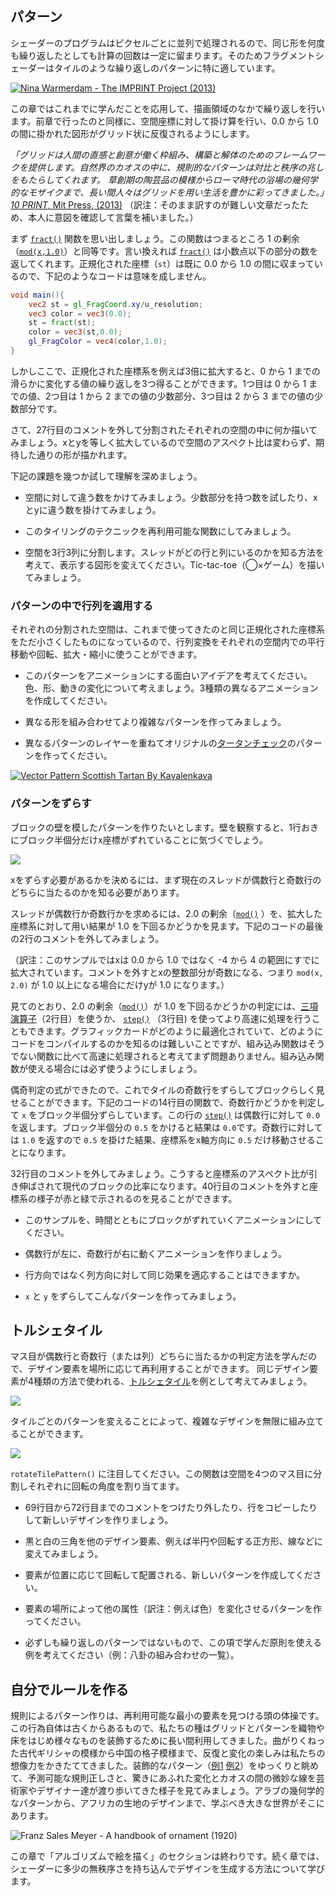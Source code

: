 ## パターン

シェーダーのプログラムはピクセルごとに並列で処理されるので、同じ形を何度も繰り返したとしても計算の回数は一定に留まります。そのためフラグメントシェーダーはタイルのような繰り返しのパターンに特に適しています。

[ ![Nina Warmerdam - The IMPRINT Project (2013)](warmerdam.jpg) ](../edit.html#09/dots5.frag)

この章ではこれまでに学んだことを応用して、描画領域のなかで繰り返しを行います。前章で行ったのと同様に、空間座標に対して掛け算を行い、0.0 から 1.0 の間に掛かれた図形がグリッド状に反復されるようにします。

*「グリッドは人間の直感と創意が働く枠組み、構築と解体のためのフレームワークを提供します。自然界のカオスの中に、規則的なパターンは対比と秩序の兆しをもたらしてくれます。
草創期の陶芸品の模様からローマ時代の浴場の幾何学的なモザイクまで、長い間人々はグリッドを用い生活を豊かに彩ってきました。」*[*10 PRINT*, Mit Press, (2013)](http://10print.org/)
（訳注：そのまま訳すのが難しい文章だったため、本人に意図を確認して言葉を補いました。）

まず [```fract()```](../glossary/?search=fract) 関数を思い出しましょう。この関数はつまるところ 1 の剰余 （[```mod(x,1.0)```](../glossary/?search=mod)）と同等です。言い換えれば [```fract()```](../glossary/?search=fract) は小数点以下の部分の数を返してくれます。正規化された座標（```st```）は既に 0.0 から 1.0 の間に収まっているので、下記のようなコードは意味を成しません。

```glsl
void main(){
	vec2 st = gl_FragCoord.xy/u_resolution;
	vec3 color = vec3(0.0);
    st = fract(st);
	color = vec3(st,0.0);
	gl_FragColor = vec4(color,1.0);
}
```

しかしここで、正規化された座標系を例えば3倍に拡大すると、0 から 1 までの滑らかに変化する値の繰り返しを3つ得ることができます。1つ目は 0 から 1 までの値、2つ目は 1 から 2 までの値の少数部分、3つ目は 2 から 3 までの値の少数部分です。

<div class="codeAndCanvas" data="grid-making.frag"></div>

さて、27行目のコメントを外して分割されたそれぞれの空間の中に何か描いてみましょう。xとyを等しく拡大しているので空間のアスペクト比は変わらず、期待した通りの形が描かれます。

下記の課題を幾つか試して理解を深めましょう。

* 空間に対して違う数をかけてみましょう。少数部分を持つ数を試したり、xとyに違う数を掛けてみましょう。

* このタイリングのテクニックを再利用可能な関数にしてみましょう。

* 空間を3行3列に分割します。スレッドがどの行と列にいるのかを知る方法を考えて、表示する図形を変えてください。Tic-tac-toe（◯×ゲーム）を描いてみましょう。

### パターンの中で行列を適用する

それぞれの分割された空間は、これまで使ってきたのと同じ正規化された座標系をただ小さくしたものになっているので、行列変換をそれぞれの空間内での平行移動や回転、拡大・縮小に使うことができます。

<div class="codeAndCanvas" data="checks.frag"></div>

* このパターンをアニメーションにする面白いアイデアを考えてください。色、形、動きの変化について考えましょう。3種類の異なるアニメーションを作成してください。

* 異なる形を組み合わせてより複雑なパターンを作ってみましょう。


<a href="../edit.html#09/diamondtiles.frag"><canvas id="custom" class="canvas" data-fragment-url="diamondtiles.frag"  width="520px" height="200px"></canvas></a>

* 異なるパターンのレイヤーを重ねてオリジナルの[タータンチェック](https://www.google.com/search?q=scottish+patterns+fabric&tbm=isch&tbo=u&source=univ&sa=X&ei=Y1aFVfmfD9P-yQTLuYCIDA&ved=0CB4QsAQ&biw=1399&bih=799#tbm=isch&q=Scottish+Tartans+Patterns)のパターンを作ってください。

[ ![Vector Pattern Scottish Tartan By Kavalenkava](tartan.jpg) ](http://graphicriver.net/item/vector-pattern-scottish-tartan/6590076)

### パターンをずらす

ブロックの壁を模したパターンを作りたいとします。壁を観察すると、1行おきにブロック半個分だけx座標がずれていることに気づくでしょう。

![](brick.jpg)

xをずらす必要があるかを決めるには、まず現在のスレッドが偶数行と奇数行のどちらに当たるのかを知る必要があります。

スレッドが偶数行か奇数行かを求めるには、2.0 の剰余（[```mod()```](../glossary/?search=mod) ）を、拡大した座標系に対して用い結果が 1.0 を下回るかどうかを見ます。下記のコードの最後の2行のコメントを外してみましょう。

<div class="simpleFunction" data="y = mod(x,2.0);
// y = mod(x,2.0) < 1.0 ? 0. : 1. ;
// y = step(1.0,mod(x,2.0));"></div>

（訳注：このサンプルではxは 0.0 から 1.0 ではなく -4 から 4 の範囲にすでに拡大されています。コメントを外すとxの整数部分が奇数になる、つまり ```mod(x, 2.0)``` が 1.0 以上になる場合にだけyが 1.0 になります。）

見てのとおり、2.0 の剰余（[```mod()```](../glossary/?search=mod)）が 1.0
を下回るかどうかの判定には、[三項演算子](https://ja.wikipedia.org/wiki/%E6%9D%A1%E4%BB%B6%E6%BC%94%E7%AE%97%E5%AD%90)（2行目）を使うか、 [```step()```](../glossary/?search=step) （3行目) を使ってより高速に処理を行うこともできます。グラフィックカードがどのように最適化されていて、どのようにコードをコンパイルするのかを知るのは難しいことですが、組み込み関数はそうでない関数に比べて高速に処理されると考えてまず問題ありません。組み込み関数が使える場合には必ず使うようにしましょう。

偶奇判定の式ができたので、これでタイルの奇数行をずらしてブロックらしく見せることができます。下記のコードの14行目の関数で、奇数行かどうかを判定して ```x``` をブロック半個分ずらしています。この行の [```step()```](../glossary/?search=step) は偶数行に対して ```0.0``` を返します。ブロック半個分の ```0.5``` をかけると結果は ```0.0```です。奇数行に対しては ```1.0``` を返すので ```0.5``` を掛けた結果、座標系をx軸方向に ```0.5``` だけ移動させることになります。

32行目のコメントを外してみましょう。こうすると座標系のアスペクト比が引き伸ばされて現代のブロックの比率になります。40行目のコメントを外すと座標系の様子が赤と緑で示されるのを見ることができます。

<div class="codeAndCanvas" data="bricks.frag"></div>

* このサンプルを、時間とともにブロックがずれていくアニメーションにしてください。

* 偶数行が左に、奇数行が右に動くアニメーションを作りましょう。

* 行方向ではなく列方向に対して同じ効果を適応することはできますか。

* ```x``` と ```y``` をずらしてこんなパターンを作ってみましょう。

<a href="../edit.html#09/marching_dots.frag"><canvas id="custom" class="canvas" data-fragment-url="marching_dots.frag"  width="520px" height="200px"></canvas></a>

## トルシェタイル

マス目が偶数行と奇数行（または列）どちらに当たるかの判定方法を学んだので、デザイン要素を場所に応じて再利用することができます。
同じデザイン要素が4種類の方法で使われる、[トルシェタイル](http://en.wikipedia.org/wiki/Truchet_tiles)を例として考えてみましょう。

![](truchet-00.png)

タイルごとのパターンを変えることによって、複雑なデザインを無限に組み立てることができます。

![](truchet-01.png)

```rotateTilePattern()``` に注目してください。この関数は空間を4つのマス目に分割しそれぞれに回転の角度を割り当てます。

<div class="codeAndCanvas" data="truchet.frag"></div>

* 69行目から72行目までのコメントをつけたり外したり、行をコピーしたりして新しいデザインを作りましょう。

* 黒と白の三角を他のデザイン要素、例えば半円や回転する正方形、線などに変えてみましょう。

* 要素が位置に応じて回転して配置される、新しいパターンを作成してください。

* 要素の場所によって他の属性（訳注：例えば色）を変化させるパターンを作ってください。

* 必ずしも繰り返しのパターンではないもので、この項で学んだ原則を使える例を考えてください（例：八卦の組み合わせの一覧）。

<a href="../edit.html#09/iching-01.frag"><canvas id="custom" class="canvas" data-fragment-url="iching-01.frag"  width="520px" height="200px"></canvas></a>

## 自分でルールを作る

規則によるパターン作りは、再利用可能な最小の要素を見つける頭の体操です。この行為自体は古くからあるもので、私たちの種はグリッドとパターンを織物や床をはじめ様々なものを装飾するために長い間利用してきました。曲がりくねった古代ギリシャの模様から中国の格子模様まで、反復と変化の楽しみは私たちの想像力をかきたててきました。装飾的なパターン（[例1](https://archive.org/stream/traditionalmetho00chririch#page/130/mode/2up) [例2](https://www.pinterest.com/patriciogonzv/paterns/)）をゆっくりと眺めて、予測可能な規則正しさと、驚きにあふれた変化とカオスの間の微妙な線を芸術家やデザイナー達が渡り歩いてきた様子を見てみましょう。アラブの幾何学的なパターンから、アフリカの生地のデザインまで、学ぶべき大きな世界がそこにあります。

![Franz Sales Meyer - A handbook of ornament (1920)](geometricpatters.png)

この章で「アルゴリズムで絵を描く」のセクションは終わりです。続く章では、シェーダーに多少の無秩序さを持ち込んでデザインを生成する方法について学びます。
